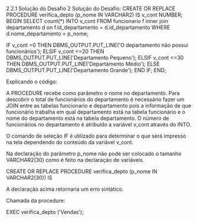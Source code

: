 2.2.1 Solução do Desafio 2
Solução do Desafio:
CREATE OR REPLACE PROCEDURE verifica_depto (p_nome IN VARCHAR2) IS
   v_cont NUMBER;
BEGIN
SELECT count(*)
INTO v_cont
FROM funcionario f inner join departamento d
on f.id_departamento = d.id_departamento
WHERE d.nome_departamento = p_nome;

IF v_cont =0
THEN DBMS_OUTPUT.PUT_LINE('O departamento não possui funcionários');
ELSIF v_cont <=20
THEN DBMS_OUTPUT.PUT_LINE('Departamento Pequeno');
ELSIF v_cont <=30
THEN DBMS_OUTPUT.PUT_LINE('Departamento Médio');
ELSE DBMS_OUTPUT.PUT_LINE('Departamento Grande');
END IF;
END;


Explicando o código:

  A PROCEDURE recebe como parâmetro o nome no departamento. Para descobrir o total de funcionários do departamento é necessário fazer um JOIN entre as tabelas funcionario e departamento pois a informação de que funcionário trabalha em qual departamento está na tabela funcionário e o nome do departamento está na tabela departamento. O número de funcionários no departamento é atribuído a variável v_cont através do INTO.

O comando de seleção IF é utilizado para determinar o que será impresso na tela dependendo do conteúdo da variável v_cont.

Na declaração do parâmetro p_nome não pode ser colocado o tamanho VARCHAR2(30) como é feito na declaração de variáveis. 

CREATE OR REPLACE PROCEDURE verifica_depto (p_nome IN VARCHAR2(30)) IS

A declaração acima retornaria um erro sintático.


Chamada da procedure:

EXEC verifica_depto ('Vendas');

